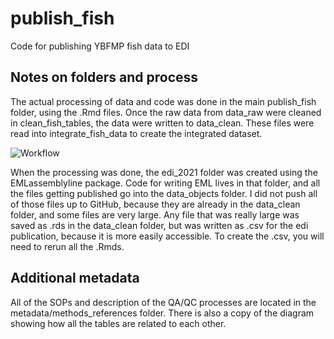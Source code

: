# publish_fish
Code for publishing YBFMP fish data to EDI

## Notes on folders and process
The actual processing of data and code was done in the main publish_fish folder, using the .Rmd files. Once the raw data from data_raw were cleaned in clean_fish_tables, the data were written to data_clean. These files were read into integrate_fish_data to create the integrated dataset. 


![Workflow](metadata/YBFMP_fish_workflow.PNG)

When the processing was done, the edi_2021 folder was created using the EMLassemblyline package. Code for writing EML lives in that folder, and all the files getting published go into the data_objects folder. I did not push all of those files up to GitHub, because they are already in the data_clean folder, and some files are very large. Any file that was really large was saved as .rds in the data_clean folder, but was written as .csv for the edi publication, because it is more easily accessible. To create the .csv, you will need to rerun all the .Rmds. 

## Additional metadata
All of the SOPs and description of the QA/QC processes are located in the metadata/methods_references folder. There is also a copy of the diagram showing how all the tables are related to each other. 

